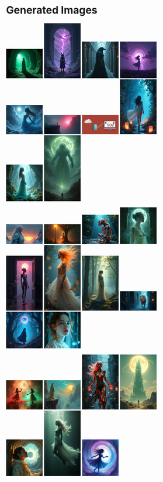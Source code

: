 # Generated Images



<img src="2025_07_29_01.png" width="100"/> <img src="2025_07_29_02.png" width="100"/> <img src="2025_07_29_03.png" width="100"/> <img src="2025_07_29_04.png" width="100"/> <img src="2025_07_29_05.png" width="100"/> <img src="2025_07_29_06.png" width="100"/> <img src="2025_07_29_07.png" width="100"/> <img src="2025_07_29_08.png" width="100"/> <img src="2025_07_29_09.png" width="100"/> <img src="2025_07_29_10.png" width="100"/>

<img src="2025_07_29_11.png" width="100"/> <img src="2025_07_29_12.png" width="100"/> <img src="2025_07_29_13.png" width="100"/> <img src="2025_07_29_14.png" width="100"/> <img src="2025_07_29_15.png" width="100"/> <img src="2025_07_29_16.png" width="100"/> <img src="2025_07_29_17.png" width="100"/> <img src="2025_07_29_18.png" width="100"/> <img src="2025_07_29_19.png" width="100"/> <img src="2025_07_29_20.png" width="100"/>

<img src="2025_07_29_21.png" width="100"/> <img src="2025_07_29_22.png" width="100"/> <img src="2025_07_29_23.png" width="100"/> <img src="2025_07_29_24.png" width="100"/> <img src="2025_07_29_25.png" width="100"/> <img src="2025_07_29_26.png" width="100"/> <img src="2025_07_29_27.png" width="100"/>